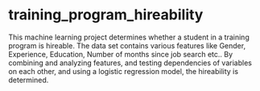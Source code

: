 # training_program_hireability
This machine learning project determines whether a student in a training program is hireable. 
The data set contains various features like Gender, Experience, Education, Number of months since job search etc.. 
By combining and analyzing features, and testing dependencies of variables on each other, and using a logistic regression model, the hireability is determined.
